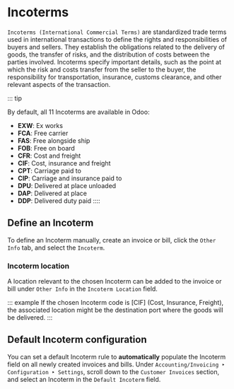 # Incoterms

`Incoterms (International Commercial Terms)` are standardized trade terms used in international
transactions to define the rights and responsibilities of buyers and
sellers. They establish the obligations related to the delivery of
goods, the transfer of risks, and the distribution of costs between the
parties involved. Incoterms specify important details, such as the point
at which the risk and costs transfer from the seller to the buyer, the
responsibility for transportation, insurance, customs clearance, and
other relevant aspects of the transaction.

::: tip

By default, all 11 Incoterms are available in Odoo:

- **EXW**: Ex works
- **FCA**: Free carrier
- **FAS**: Free alongside ship
- **FOB**: Free on board
- **CFR**: Cost and freight
- **CIF**: Cost, insurance and freight
- **CPT**: Carriage paid to
- **CIP**: Carriage and insurance paid to
- **DPU**: Delivered at place unloaded
- **DAP**: Delivered at place
- **DDP**: Delivered duty paid
::::


## Define an Incoterm 

To define an Incoterm manually, create an invoice or bill, click the
`Other Info` tab, and select the
`Incoterm`.

### Incoterm location

A location relevant to the chosen Incoterm can be added to the invoice
or bill under `Other Info` in the
`Incoterm Location` field.

::: example
If the chosen Incoterm code is [CIF] (Cost, Insurance,
Freight), the associated location might be the destination port where
the goods will be delivered.
:::

## Default Incoterm configuration 

You can set a default Incoterm rule to **automatically** populate the
Incoterm field on all newly created invoices and bills. Under
`Accounting/Invoicing ‣ Configuration ‣
Settings`, scroll down to the
`Customer Invoices` section, and
select an Incoterm in the `Default Incoterm` field.
